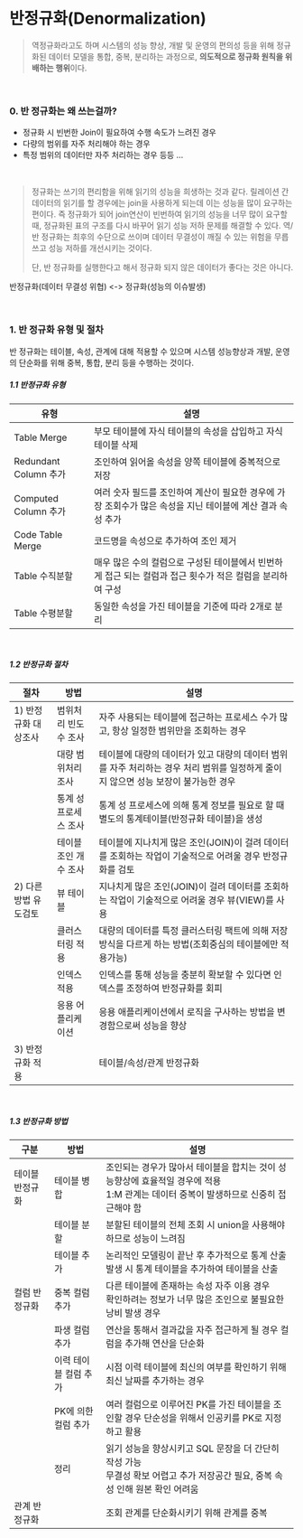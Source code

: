 # 반정규화(Denormalization)

> 역정규화라고도 하며 시스템의 성능 향상, 개발 및 운영의 편의성 등을 위해 정규화된 데이터 모델을 통합, 중복, 분리하는 과정으로, **의도적으로 정규화 원칙을 위배하는 행위**이다.

<br>

### 0. 반 정규화는 왜 쓰는걸까?

* 정규화 시 빈번한 Join이 필요하여 수행 속도가 느려진 경우
* 다량의 범위를 자주 처리해야 하는 경우
* 특정 범위의 데이터만 자주 처리하는 경우 등등 ...

<br>

> 정규화는 쓰기의 편리함을 위해 읽기의 성능을 희생하는 것과 같다. 릴레이션 간 데이터의 읽기를 할 경우에는 join을 사용하게 되는데 이는 성능을 많이 요구하는 편이다. 즉 정규화가 되어 join연산이 빈번하여 읽기의 성능을 너무 많이 요구할 때, 정규화된 표의 구조를 다시 바꾸어 읽기 성능 저하 문제를 해결할 수 있다. 역/반 정규화는 최후의 수단으로 쓰이며 데이터 무결성이 깨질 수 있는 위험을 무릅쓰고 성능 저하를 개선시키는 것이다. 
>
> 단, 반 정규화를 실행한다고 해서 정규화 되지 않은 데이터가 좋다는 것은 아니다. 

반정규화(데이터 무결성 위협) <->  정규화(성능의 이슈발생)

<br>

### 1. 반 정규화 유형 및 절차

반 정규화는 테이블, 속성, 관계에 대해 적용할 수 있으며 시스템 성능향상과 개발, 운영의 단순화를 위해 중복, 통합, 분리 등을 수행하는 것이다.

##### 1.1 반정규화 유형

| 유형                  | 설명                                                         |
| --------------------- | ------------------------------------------------------------ |
| Table Merge           | 부모 테이블에 자식 테이블의 속성을 삽입하고 자식 테이블 삭제 |
| Redundant Column 추가 | 조인하여 읽어올 속성을 양쪽 테이블에 중복적으로 저장         |
| Computed Column 추가  | 여러 숫자 필드를 조인하여 계산이 필요한 경우에 가장 조회수가 많은 속성을 지닌 테이블에 계산 결과 속성 추가 |
| Code Table Merge      | 코드명을 속성으로 추가하여 조인 제거                         |
| Table 수직분할        | 매우 많은 수의 컬럼으로 구성된 테이블에서 빈번하게 접근 되는 컬럼과 접근 횟수가 적은 컬럼을 분리하여 구성 |
| Table 수평분할        | 동일한 속성을 가진 테이블을 기준에 따라 2개로 분리           |

<br>

##### 1.2 반정규화 절차

| 절차                  | 방법                  | 설명                                                         |
| --------------------- | --------------------- | ------------------------------------------------------------ |
| 1) 반정규화 대상조사  | 범위처리 빈도수 조사  | 자주 사용되는 테이블에 접근하는 프로세스 수가 많고, 항상 일정한 범위만을 조회하는 경우 |
|                       | 대량 범위처리 조사    | 테이블에 대량의 데이터가 있고 대량의 데이터 범위를 자주 처리하는 경우 처리 범위를 일정하게 줄이지 않으면 성능 보장이 불가능한 경우 |
|                       | 통계 성 프로세스 조사 | 통계 성 프로세스에 의해 통계 정보를 필요로 할 때 별도의 통계테이블(반정규화 테이블)을 생성 |
|                       | 테이블 조인 개수 조사 | 테이블에 지나치게 많은 조인(JOIN)이 걸려 데이터를 조회하는 작업이 기술적으로 어려울 경우 반정규화를 검토 |
| 2) 다른 방법 유도검토 | 뷰 테이블             | 지나치게 많은 조인(JOIN)이 걸려 데이터를 조회하는 작업이 기술적으로 어려울 경우 뷰(VIEW)를 사용 |
|                       | 클러스터링 적용       | 대량의 데이터를 특정 클러스터링 팩트에 의해 저장방식을 다르게 하는 방법(조회중심의 테이블에만 적용가능) |
|                       | 인덱스 적용           | 인덱스를 통해 성능을 충분히 확보할 수 있다면 인덱스를 조정하여 반정규화를 회피 |
|                       | 응용 어플리케이션     | 응용 애플리케이션에서 로직을 구사하는 방법을 변경함으로써 성능을 향상 |
| 3) 반정규화 적용      |                       | 테이블/속성/관계 반정규화                                    |

<br>

##### 1.3 반정규화 방법

| 구분            | 방법                  | 설명                                                         |
| --------------- | --------------------- | ------------------------------------------------------------ |
| 테이블 반정규화 | 테이블 병합           | 조인되는 경우가 많아서 테이블을 합치는 것이 성능향상에 효율적일 경우에 적용<br />1:M 관계는 데이터 중복이 발생하므로 신중히 접근해야 함 |
|                 | 테이블 분할           | 분할된 테이블의 전체 조회 시 union을 사용해야 하므로 성능이 느려짐 |
|                 | 테이블 추가           | 논리적인 모델링이 끝난 후 추가적으로 통계 산출 발생 시 통계 테이블을 추가하여 테이블을 산출 |
| 컬럼 반정규화   | 중복 컬럼 추가        | 다른 테이블에 존재하는 속성 자주 이용 경우<br />확인하려는 정보가 너무 많은 조인으로 불필요한 낭비 발생 경우 |
|                 | 파생 컬럼 추가        | 연산을 통해서 결과값을 자주 접근하게 될 경우 컬럼을 추가해 연산을 단순화 |
|                 | 이력 테이블 컬럼 추가 | 시점 이력 테이블에 최신의 여부를 확인하기 위해 최신 날짜를 추가하는 경우 |
|                 | PK에 의한 컬럼 추가   | 여러 컬럼으로 이루어진 PK를 가진 테이블을 조인할 경우 단순성을 위해서 인공키를 PK로 지정하고 활용 |
|                 | 정리                  | 읽기 성능을 향상시키고 SQL 문장을 더 간단히 작성 가능<br />무결성 확보 어렵고 추가 저장공간 필요, 중복 속성 인해 원본 확인 어려움 |
| 관계 반정규화   |                       | 조회 관계를 단순화시키기 위해 관계를 중복                    |

